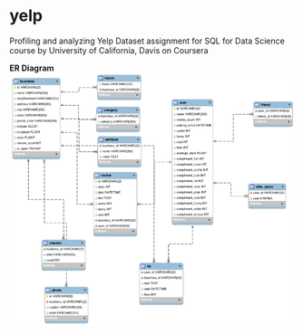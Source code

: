 # yelp
Profiling and analyzing Yelp Dataset assignment for SQL for Data Science course by University of California, Davis on Coursera 

**ER Diagram**
<br/>![ER Diagram](https://raw.githubusercontent.com/sribn/yelp/main/YelpERDiagram.png)
